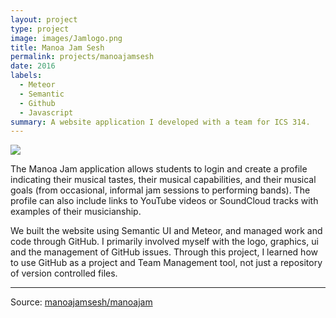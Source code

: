 ```yaml
---
layout: project
type: project
image: images/Jamlogo.png
title: Manoa Jam Sesh
permalink: projects/manoajamsesh
date: 2016
labels:
  - Meteor
  - Semantic
  - Github
  - Javascript
summary: A website application I developed with a team for ICS 314.
---
```


<img class="ui image" src="{{ site.baseurl }}/images/7040eaa2-c23a-11e6-8ace-a27f5c8eac64.png">

The Manoa Jam application allows students to login and create a profile indicating their musical tastes, their musical capabilities, and their musical goals (from occasional, informal jam sessions to performing bands). The profile can also include links to YouTube videos or SoundCloud tracks with examples of their musicianship.

We built the website using Semantic UI and Meteor, and managed work and code through GitHub.
I primarily involved myself with the logo, graphics, ui and the management of GitHub issues. Through this project, I learned how to use GitHub as a project and Team Management tool, not just a repository of version controlled files.
<hr>

Source: <a href="https://github.com/manoajamsesh/manoajam"><i class="large github icon "></i>manoajamsesh/manoajam</a>

